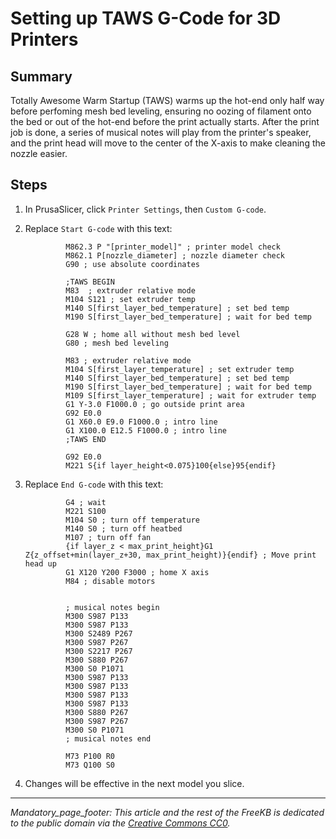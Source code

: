 # Setting up TAWS G-Code for 3D Printers

## Summary
Totally Awesome Warm Startup (TAWS) warms up the hot-end only half way before perfoming mesh bed leveling, ensuring no oozing of filament onto the bed or out of the hot-end before the print actually starts.
After the print job is done, a series of musical notes will play from the printer's speaker, and the print head will move to the center of the X-axis to make cleaning the nozzle easier.

## Steps
1. In PrusaSlicer, click `Printer Settings`, then `Custom G-code`.
1. Replace `Start G-code` with this text:

                M862.3 P "[printer_model]" ; printer model check
                M862.1 P[nozzle_diameter] ; nozzle diameter check
                G90 ; use absolute coordinates

                ;TAWS BEGIN
                M83  ; extruder relative mode
                M104 S121 ; set extruder temp
                M140 S[first_layer_bed_temperature] ; set bed temp
                M190 S[first_layer_bed_temperature] ; wait for bed temp

                G28 W ; home all without mesh bed level
                G80 ; mesh bed leveling

                M83 ; extruder relative mode
                M104 S[first_layer_temperature] ; set extruder temp
                M140 S[first_layer_bed_temperature] ; set bed temp
                M190 S[first_layer_bed_temperature] ; wait for bed temp
                M109 S[first_layer_temperature] ; wait for extruder temp
                G1 Y-3.0 F1000.0 ; go outside print area
                G92 E0.0
                G1 X60.0 E9.0 F1000.0 ; intro line
                G1 X100.0 E12.5 F1000.0 ; intro line
                ;TAWS END

                G92 E0.0
                M221 S{if layer_height<0.075}100{else}95{endif}

1. Replace `End G-code` with this text:

                G4 ; wait
                M221 S100
                M104 S0 ; turn off temperature
                M140 S0 ; turn off heatbed
                M107 ; turn off fan
                {if layer_z < max_print_height}G1 Z{z_offset+min(layer_z+30, max_print_height)}{endif} ; Move print head up
                G1 X120 Y200 F3000 ; home X axis
                M84 ; disable motors


                ; musical notes begin
                M300 S987 P133 
                M300 S987 P133
                M300 S2489 P267
                M300 S987 P267
                M300 S2217 P267
                M300 S880 P267
                M300 S0 P1071
                M300 S987 P133
                M300 S987 P133
                M300 S987 P133
                M300 S987 P133
                M300 S880 P267
                M300 S987 P267
                M300 S0 P1071 
                ; musical notes end

                M73 P100 R0
                M73 Q100 S0

1. Changes will be effective in the next model you slice.






***
_Mandatory_page_footer: This article and the rest of the FreeKB is dedicated to the public domain via the [Creative Commons CC0](../LICENSE.md)._

